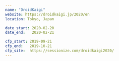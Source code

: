 ```yaml
---
name: "DroidKaigi"
website: https://droidkaigi.jp/2020/en
location: Tokyo, Japan

date_start: 2020-02-20
date_end:   2020-02-21

cfp_start: 2019-09-21
cfp_end:   2019-10-21
cfp_site:  https://sessionize.com/droidkaigi2020/
---
```

